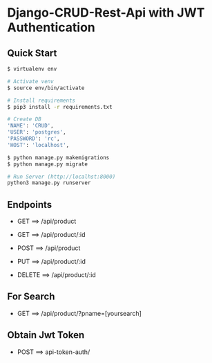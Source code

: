 # Django-CRUD-Rest-Api with JWT Authentication

## Quick Start

``` bash
$ virtualenv env

# Activate venv
$ source env/bin/activate

# Install requirements
$ pip3 install -r requirements.txt

# Create DB
'NAME': 'CRUD',
'USER': 'postgres',
'PASSWORD': 'rc',
'HOST': 'localhost',

$ python manage.py makemigrations
$ python manage.py migrate

# Run Server (http://localhst:8000)
python3 manage.py runserver
```

## Endpoints

* GET ==> /api/product

* GET ==> /api/product/:id

* POST ==> /api/product

* PUT ==> /api/product/:id

* DELETE ==> /api/product/:id

## For Search

* GET ==> /api/product/?pname=[yoursearch]

## Obtain Jwt Token

* POST ==> api-token-auth/
